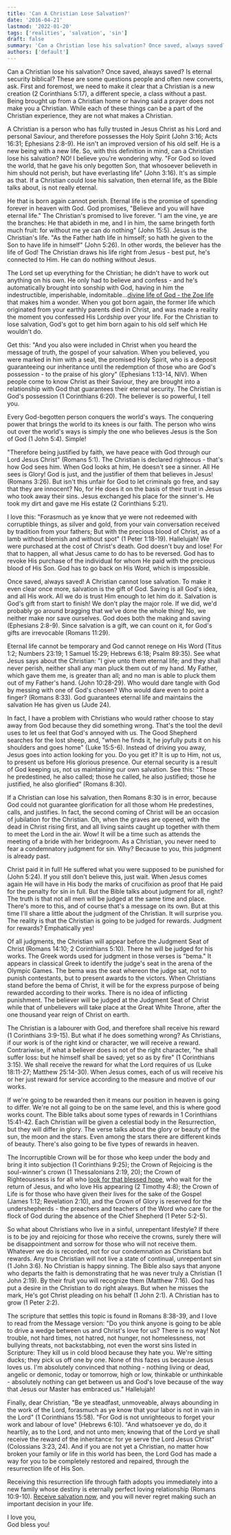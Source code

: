 ```yaml
---
title: 'Can A Christian Lose Salvation?'
date: '2016-04-21'
lastmod: '2022-01-20'
tags: ['realities', 'salvation', 'sin']
draft: false
summary: 'Can a Christian lose his salvation? Once saved, always saved? Is eternal security biblical? These are some questions people and often new converts, ask.'
authors: ['default']
---
```


Can a Christian lose his salvation? Once saved, always saved? Is eternal security biblical? These are some questions people and often new converts, ask. First and foremost, we need to make it clear that a Christian is a new creation (2 Corinthians 5:17), a different specie, a class without a past. Being brought up from a Christian home or having said a prayer does not make you a Christian. While each of these things can be a part of the Christian experience, they are not what makes a Christian.

A Christian is a person who has fully trusted in Jesus Christ as his Lord and personal Saviour, and therefore possesses the Holy Spirit (John 3:16; Acts 16:31; Ephesians 2:8-9). He isn't an improved version of his old self. He is a new being with a new life. So, with this definition in mind, can a Christian lose his salvation? NO! I believe you're wondering why. "For God so loved the world, that he gave his only begotten Son, that whosoever believeth in him should not perish, but have everlasting life" (John 3:16). It's as simple as that. If a Christian could lose his salvation, then eternal life, as the Bible talks about, is not really eternal.

He that is born again cannot perish. Eternal life is the promise of spending forever in heaven with God. God promises, "Believe and you will have eternal life." The Christian's promised to live forever. "I am the vine, ye are the branches: He that abideth in me, and I in him, the same bringeth forth much fruit: for without me ye can do nothing" (John 15:5). Jesus is the Christian's life. "As the Father hath life in himself; so hath he given to the Son to have life in himself" (John 5:26). In other words, the believer has the life of God! The Christian draws his life right from Jesus - best put, he's connected to Him. He can do nothing without Jesus.

The Lord set up everything for the Christian; he didn't have to work out anything on his own. He only had to believe and confess - and he's automatically brought into sonship with God, having in him the indestructible, imperishable, indomitable...[divine life of God - the Zoe life](zoe-the-god-kind-of-life-part-1) that makes him a wonder. When you got born again, the former life which originated from your earthly parents died in Christ, and was made a reality the moment you confessed His Lordship over your life. For the Christian to lose salvation, God's got to get him born again to his old self which He wouldn't do.

Get this: "And you also were included in Christ when you heard the message of truth, the gospel of your salvation. When you believed, you were marked in him with a seal, the promised Holy Spirit, who is a deposit guaranteeing our inheritance until the redemption of those who are God's possession - to the praise of his glory" (Ephesians 1:13-14, NIV). When people come to know Christ as their Saviour, they are brought into a relationship with God that guarantees their eternal security. The Christian is God's possession (1 Corinthians 6:20). The believer is so powerful, I tell you.

Every God-begotten person conquers the world's ways. The conquering power that brings the world to its knees is our faith. The person who wins out over the world's ways is simply the one who believes Jesus is the Son of God (1 John 5:4). Simple!

"Therefore being justified by faith, we have peace with God through our Lord Jesus Christ" (Romans 5:1). The Christian is declared righteous - that's how God sees him. When God looks at him, He doesn't see a sinner. All He sees is Glory! God is just, and the justifier of them that believes in Jesus! (Romans 3:26). But isn't this unfair for God to let criminals go free, and say that they are innocent? No, for He does it on the basis of their trust in Jesus who took away their sins. Jesus exchanged his place for the sinner's. He took my dirt and gave me His estate (2 Corinthians 5:21).

I love this: "Forasmuch as ye know that ye were not redeemed with corruptible things, as silver and gold, from your vain conversation received by tradition from your fathers; But with the precious blood of Christ, as of a lamb without blemish and without spot" (1 Peter 1:18-19). Hallelujah! We were purchased at the cost of Christ's death. God doesn't buy and lose! For that to happen, all what Jesus came to do has to be reversed. God has to revoke His purchase of the individual for whom He paid with the precious blood of His Son. God has to go back on His Word, which is impossible.

Once saved, always saved! A Christian cannot lose salvation. To make it even clear once more, salvation is the gift of God. Saving is all God's idea, and all His work. All we do is trust Him enough to let him do it. Salvation is God's gift from start to finish! We don't play the major role. If we did, we'd probably go around bragging that we've done the whole thing! No, we neither make nor save ourselves. God does both the making and saving (Ephesians 2:8-9). Since salvation is a gift, we can count on it, for God's gifts are irrevocable (Romans 11:29).

Eternal life cannot be temporary and God cannot renege on His Word (Titus 1:2; Numbers 23:19; 1 Samuel 15:29; Hebrews 6:18; Psalm 89:35). See what Jesus says about the Christian: "I give unto them eternal life; and they shall never perish, neither shall any man pluck them out of my hand. My Father, which gave them me, is greater than all; and no man is able to pluck them out of my Father's hand. (John 10:28-29). Who would dare tangle with God by messing with one of God's chosen? Who would dare even to point a finger? (Romans 8:33). God guarantees eternal life and maintains the salvation He has given us (Jude 24).

In fact, I have a problem with Christians who would rather choose to stay away from God because they did something wrong. That's the tool the devil uses to let us feel that God's annoyed with us. The Good Shepherd searches for the lost sheep, and, "when he finds it, he joyfully puts it on his shoulders and goes home" (Luke 15:5-6). Instead of driving you away, Jesus goes into action looking for you. Do you get it? It is up to Him, not us, to present us before His glorious presence. Our eternal security is a result of God keeping us, not us maintaining our own salvation. See this: "Those he predestined, he also called; those he called, he also justified; those he justified, he also glorified" (Romans 8:30).

If a Christian can lose his salvation, then Romans 8:30 is in error, because God could not guarantee glorification for all those whom He predestines, calls, and justifies. In fact, the second coming of Christ will be an occasion of jubilation for the Christian. Oh, when the graves are opened, with the dead in Christ rising first, and all living saints caught up together with them to meet the Lord in the air. Wow! It will be a time such as attends the meeting of a bride with her bridegroom. As a Christian, you never need to fear a condemnatory judgment for sin. Why? Because to you, this judgment is already past.

Christ paid it in full! He suffered what you were supposed to be punished for (John 5:24). If you still don't believe this, just wait. When Jesus comes again He will have in His body the marks of crucifixion as proof that He paid for the penalty for sin in full. But the Bible talks about judgment for all, right? The truth is that not all men will be judged at the same time and place. There's more to this, and of course that's a message on its own. But at this time I'll share a little about the judgment of the Christian. It will surprise you. The reality is that the Christian is going to be judged for rewards. Judgment for rewards? Emphatically yes!

Of all judgments, the Christian will appear before the Judgment Seat of Christ (Romans 14:10; 2 Corinthians 5:10). There he will be judged for his works. The Greek words used for judgment in those verses is "bema." It appears in classical Greek to identify the judge's seat in the arena of the Olympic Games. The bema was the seat whereon the judge sat, not to punish contestants, but to present awards to the victors. When Christians stand before the bema of Christ, it will be for the express purpose of being rewarded according to their works. There is no idea of inflicting punishment. The believer will be judged at the Judgment Seat of Christ while that of unbelievers will take place at the Great White Throne, after the one thousand year reign of Christ on earth.

The Christian is a labourer with God, and therefore shall receive his reward (1 Corinthians 3:9-15). But what if he does something wrong? As Christians, if our work is of the right kind or character, we will receive a reward. Contrariwise, if what a believer does is not of the right character, "he shall suffer loss: but he himself shall be saved; yet so as by fire" (1 Corinthians 3:15). We shall receive the reward for what the Lord requires of us (Luke 18:11-27; Matthew 25:14-30). When Jesus comes, each of us will receive his or her just reward for service according to the measure and motive of our works.

If we're going to be rewarded then it means our position in heaven is going to differ. We're not all going to be on the same level, and this is where good works count. The Bible talks about some types of rewards in 1 Corinthians 15:41-42. Each Christian will be given a celestial body in the Resurrection, but they will differ in glory. The verse talks about the glory or beauty of the sun, the moon and the stars. Even among the stars there are different kinds of beauty. There's also going to be five types of rewards in heaven.

The Incorruptible Crown will be for those who keep under the body and bring it into subjection (1 Corinthians 9:25); the Crown of Rejoicing is the soul-winner's crown (1 Thessalonians 2:19, 20); the Crown of Righteousness is for all who [look for that blessed hope](./the-blessed-hope-the-coming-of-jesus-part-1), who wait for the return of Jesus, and who love His appearing (2 Timothy 4:8); the Crown of Life is for those who have given their lives for the sake of the Gospel (James 1:12; Revelation 2:10), and the Crown of Glory is reserved for the undershepherds - the preachers and teachers of the Word who care for the flock of God during the absence of the Chief Shepherd (1 Peter 5:2-5).

So what about Christians who live in a sinful, unrepentant lifestyle? If there is to be joy and rejoicing for those who receive the crowns, surely there will be disappointment and sorrow for those who will not receive them. Whatever we do is recorded, not for our condemnation as Christians but rewards. Any true Christian will not live a state of continual, unrepentant sin (1 John 3:6). No Christian is happy sinning. The Bible also says that anyone who departs the faith is demonstrating that he was never truly a Christian (1 John 2:19). By their fruit you will recognize them (Matthew 7:16). God has put a desire in the Christian to do right always. But when he misses the mark, He's got Christ pleading on his behalf (1 John 2:1). A Christian has to grow (1 Peter 2:2).

The scripture that settles this topic is found in Romans 8:38-39, and I love to read from the Message version: "Do you think anyone is going to be able to drive a wedge between us and Christ's love for us? There is no way! Not trouble, not hard times, not hatred, not hunger, not homelessness, not bullying threats, not backstabbing, not even the worst sins listed in Scripture: They kill us in cold blood because they hate you. We're sitting ducks; they pick us off one by one. None of this fazes us because Jesus loves us. I'm absolutely convinced that nothing - nothing living or dead, angelic or demonic, today or tomorrow, high or low, thinkable or unthinkable - absolutely nothing can get between us and God's love because of the way that Jesus our Master has embraced us." Hallelujah!

Finally, dear Christian, "Be ye steadfast, unmoveable, always abounding in the work of the Lord, forasmuch as ye know that your labor is not in vain in the Lord" (1 Corinthians 15:58). "For God is not unrighteous to forget your work and labour of love" (Hebrews 6:10). "And whatsoever ye do, do it heartily, as to the Lord, and not unto men; knowing that of the Lord ye shall receive the reward of the inheritance: for ye serve the Lord Jesus Christ" (Colossians 3:23, 24). And if you are not yet a Christian, no matter how broken your family or life in this world has been, the Lord God has made a way for you to be completely restored and repaired, through the resurrection life of His Son.

Receiving this resurrection life through faith adopts you immediately into a new family whose destiny is eternally perfect loving relationship (Romans 10:9-10). [Receive salvation now](/salvation), and you will never regret making such an important decision in your life.

I love you,  
God bless you!
